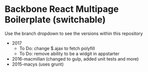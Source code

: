 # Backbone React Multipage Boilerplate (switchable)

Use the branch dropdown to see the versions within this repository

* 2017
	- To Do: change $.ajax to fetch polyfill
	- To Do: remove ability to be a widgit in appstarter
* 2016-macmillan (changed to gulp, added unit tests and more)
* 2015-macys (uses grunt)


